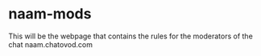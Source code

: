 # naam-mods
This will be the webpage that contains the rules for the moderators of the chat naam.chatovod.com

